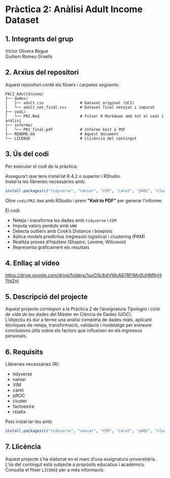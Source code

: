 # Pràctica 2: Anàlisi Adult Income Dataset

## 1. Integrants del grup  
Víctor Olivera Begue  
Guillem Romeu Graells

## 2. Arxius del repositori  
Aquest repositori conté els fitxers i carpetes següents:
```
PAC2_AdultIncome/
├── dades/
│   ├── adult.csv                # Dataset original (UCI)
│   └── adult_net_final.csv      # Dataset final netejat i imputat
├── codi/
│   └── PR2.Rmd                  # Fitxer R Markdown amb tot el codi i anàlisi
├── informe/
│   └── PR2_final.pdf            # Informe knit a PDF
├── README.md                    # Aquest document
└── LICENSE                      # Llicència del contingut
```
## 3. Ús del codi  
Per executar el codi de la pràctica:

Assegura’t que tens instal·lat R 4.2 o superior i RStudio.  
Instal·la les llibreries necessàries amb:

```r
install.packages(c("tidyverse", "naniar", "VIM", "caret", "pROC", "cluster", "factoextra", "rstatix"))
```

Obre `codi/PR2.Rmd` amb RStudio i prem **"Knit to PDF"** per generar l’informe.

El codi:

- Neteja i transforma les dades amb `tidyverse` i `VIM`
- Imputa valors perduts amb `kNN`
- Detecta outliers amb Cook’s Distance i boxplots
- Aplica models predictius (regressió logística) i clustering (PAM)
- Realitza proves d’hipòtesi (Shapiro, Levene, Wilcoxon)
- Representa gràficament els resultats

## 4. Enllaç al vídeo  
https://drive.google.com/drive/folders/1uxO3c8djVWcA67RFlMv0UHM9rHlYm2yr

## 5. Descripció del projecte  
Aquest projecte correspon a la Pràctica 2 de l’assignatura _Tipologia i cicle de vida de les dades_ del Màster en Ciència de Dades (UOC).  
L’objectiu és dur a terme una anàlisi completa de dades reals, aplicant tècniques de neteja, transformació, validació i modelatge per extreure conclusions útils sobre els factors que influeixen en els ingressos personals.

## 6. Requisits  
Llibreries necessàries (R):  
- tidyverse  
- naniar  
- VIM  
- caret  
- pROC  
- cluster  
- factoextra  
- rstatix

Pots instal·lar-les amb:

```r
install.packages(c("tidyverse", "naniar", "VIM", "caret", "pROC", "cluster", "factoextra", "rstatix"))
```

## 7. Llicència  
Aquest projecte s’ha elaborat en el marc d’una assignatura universitària.  
L’ús del contingut està subjecte a propòsits educatius i acadèmics.  
Consulta el fitxer `LICENSE` per a més informació.

